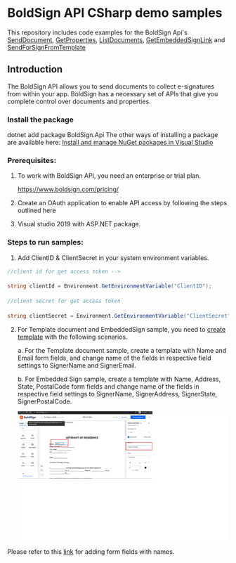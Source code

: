 # BoldSign API CSharp demo samples

This repository includes code examples for the BoldSign Api's [SendDocument](https://www.boldsign.com/help/api/document/send-document-for-sign/#send-document), [GetProperties](https://www.boldsign.com/help/api/document/get-document-properties/), [ListDocuments](https://www.boldsign.com/help/api/document/list-documents/), [GetEmbeddedSignLink](https://www.boldsign.com/help/api/document/get-embed-signing-link-for-a-signer/) and [SendForSignFromTemplate](https://www.boldsign.com/help/api/template/send-document-to-sign-using-template/)

## Introduction

The BoldSign API allows you to send documents to collect e-signatures from within your app. BoldSign has a necessary set of APIs that give you complete control over documents and properties.

### Install the package

dotnet add package BoldSign.Api
The other ways of installing a package are available here:
[Install and manage NuGet packages in Visual Studio](https://docs.microsoft.com/en-us/nuget/consume-packages/install-use-packages-visual-studio)

### Prerequisites:

1.	To work with BoldSign API, you need an enterprise or trial plan.

    https://www.boldsign.com/pricing/

2.	Create an OAuth application to enable API access by following the steps outlined here 
3.	Visual studio 2019 with ASP.NET package.

### Steps to run samples:

1.	Add ClientID & ClientSecret in your system environment variables.

```cs
//client id for get access token -->

string clientId = Environment.GetEnvironmentVariable("ClientID");

//client secret for get access token

string clientSecret = Environment.GetEnvironmentVariable("ClientSecret");

```
          
2.	For Template document and EmbeddedSign sample, you need to [create template](https://www.boldsign.com/help/getting-started/creating-templates/) with the following scenarios.

    a.	For the Template document sample, create a template with Name and Email form fields, and change name of the fields in respective field settings to SignerName and SignerEmail.

    b.	For Embedded Sign sample, create a template with Name, Address, State, PostalCode form fields and change name of the fields in respective field settings to SignerName, SignerAddress, SignerState, SignerPostalCode.

    ![template](template.png)
 
Please refer to this [link](https://www.boldsign.com/help/api/template/send-document-to-sign-using-template/#send-document-from-template-by-filling-existing-fields) for adding form fields with names.
